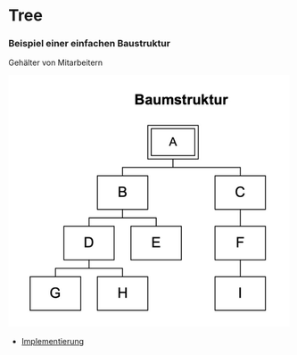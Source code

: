 # Tree
### Beispiel einer einfachen Baustruktur
Gehälter von Mitarbeitern

![tree](doc/1ee887d9-9fac-4414-9faa-90704df40159.jpeg)

* [Implementierung](index.php)
